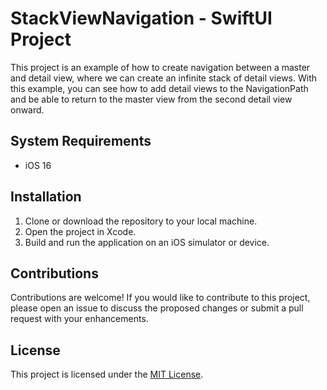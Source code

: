 # StackViewNavigation - SwiftUI Project

This project is an example of how to create navigation between a master and detail view, where we can create an infinite stack of detail views. With this example, you can see how to add detail views to the NavigationPath and be able to return to the master view from the second detail view onward.

## System Requirements

- iOS 16

## Installation

1. Clone or download the repository to your local machine.
2. Open the project in Xcode.
3. Build and run the application on an iOS simulator or device.

## Contributions

Contributions are welcome! If you would like to contribute to this project, please open an issue to discuss the proposed changes or submit a pull request with your enhancements.

## License

This project is licensed under the [MIT License](LICENSE).
